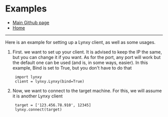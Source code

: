 # Examples
- [Main Github page](https://github.com/SketchedDoughnut/lynxy)
- [Home](/README.md)

***

Here is an example for setting up a Lynxy client, as well as some usages.

1. First. we want to set up your client. It is advised to keep the IP the same, but you can change it if you want. As for the port, any port will work but the default one can be used (and is, in some ways, easier). In this example, Bind is set to True, but you don't have to do that

        import lynxy
        client = lynxy.Lynxy(bind=True)

2. Now, we want to connect to the target machine. For this, we will assume it is another Lynxy client

        target = ['123.456.78.910', 12345]
        lynxy.connect(target)